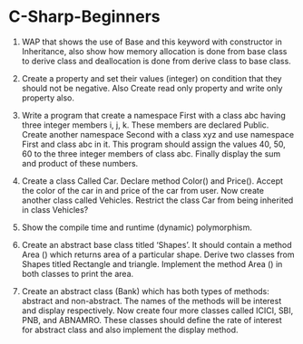 # C-Sharp-Beginners
	
1.	WAP that shows the use of Base and this keyword with constructor in Inheritance, also show how memory allocation is done from base class to derive class and deallocation is done from derive class to base class.

2.	Create a property and set their values (integer) on condition that they should not be    negative. Also Create read only property and write only property also.

3.	Write a program that create a namespace First with a class abc having three integer members i, j, k. These members are declared Public. Create another namespace Second with a class xyz and use namespace First and class abc in it. This program should assign the values 40, 50, 60 to the three integer members of class abc. Finally display the sum and product of these numbers.

4.	Create a class Called Car. Declare method Color() and Price(). Accept the color of the car in and price of the car from user. Now create another class called Vehicles. Restrict the class Car from being inherited in class Vehicles?

5.	Show the compile time and runtime (dynamic) polymorphism.

6.	Create an abstract base class titled ‘Shapes’. It should contain a method Area () which returns area of a particular shape. Derive two classes from Shapes titled Rectangle and triangle. Implement the method Area () in both classes to print the area.    

7.	Create an abstract class (Bank) which has both types of methods: abstract and non-abstract. The names of the methods will be interest and display respectively. Now create four more classes called ICICI, SBI, PNB, and ABNAMRO. These classes should define the rate of interest for abstract class and also implement the display method.

